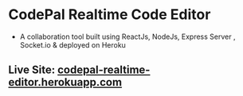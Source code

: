 # CodePal Realtime Code Editor
- A collaboration tool built using ReactJs, NodeJs, Express Server , Socket.io & deployed on Heroku
## Live Site: [codepal-realtime-editor.herokuapp.com](https://codepal-realtime-editor.herokuapp.com/)
